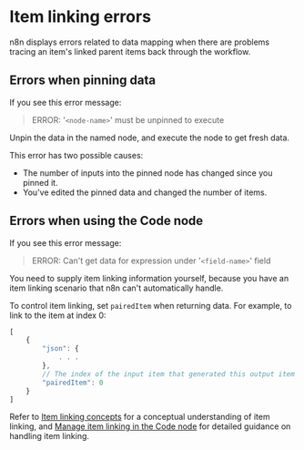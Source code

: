 # Item linking errors

n8n displays errors related to data mapping when there are problems tracing an item's linked parent items back through the workflow.

## Errors when pinning data

If you see this error message:

> ERROR: '`<node-name>`' must be unpinned to execute

Unpin the data in the named node, and execute the node to get fresh data.

This error has two possible causes:

* The number of inputs into the pinned node has changed since you pinned it.
* You've edited the pinned data and changed the number of items.


## Errors when using the Code node

If you see this error message:

> ERROR: Can't get data for expression under '`<field-name>`' field

You need to supply item linking information yourself, because you have an item linking scenario that n8n can't automatically handle.

To control item linking, set `pairedItem` when returning data. For example, to link to the item at index 0:

```js
[
	{
		"json": {
			. . . 
		},
		// The index of the input item that generated this output item
		"pairedItem": 0
	}
]
```


Refer to [Item linking concepts](/data/data-mapping/data-item-linking/item-linking-concepts/) for a conceptual understanding of item linking, and [Manage item linking in the Code node](/data/data-mapping/data-item-linking/item-linking-code-node/) for detailed guidance on handling item linking.



